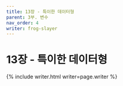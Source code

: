 ```yaml
---
title: 13장 - 특이한 데이터형
parent: 3부. 변수
nav_order: 4
writer: frog-slayer
---
```


# 13장 - 특이한 데이터형

{% include writer.html writer=page.writer %}
